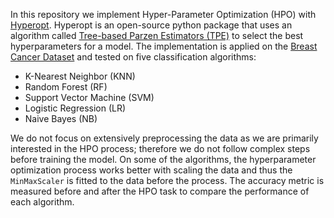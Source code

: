 In this repository we implement Hyper-Parameter Optimization (HPO) with [Hyperopt](https://archive.ics.uci.edu/dataset/14/breast+cancer). Hyperopt is an open-source python package that uses an algorithm called [Tree-based Parzen Estimators (TPE)][1] to select the best hyperparameters for a model. The implementation is applied on the [Breast Cancer Dataset](https://archive.ics.uci.edu/dataset/14/breast+cancer) and tested on five classification algorithms:

- K-Nearest Neighbor (KNN)
- Random Forest (RF)
- Support Vector Machine (SVM)
- Logistic Regression (LR)
- Naive Bayes (NB)

We do not focus on extensively preprocessing the data as we are primarily interested in the HPO process; therefore we do not follow complex steps before training the model. On some of the algorithms, the hyperparameter optimization process works better with scaling the data and thus the `MinMaxScaler` is fitted to the data before the process. The accuracy metric is measured before and after the HPO task to compare the performance of each algorithm.

[1]: https://proceedings.neurips.cc/paper_files/paper/2011/file/86e8f7ab32cfd12577bc2619bc635690-Paper.pdf